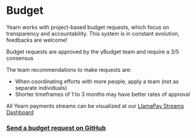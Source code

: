 # Budget

Yearn works with project-based budget requests, which focus on transparency and accountability. This system is in constant evolution, feedbacks are welcome!

Budget requests are approved by the yBudget team and require a 3/5 consensus

The team recommendations to make requests are:

- When coordinating efforts with more people, apply a team (not as separate individuals)
- Shorter timeframes of 1 to 3 months may have better rates of approval

All Yearn payments streams can be visualized at our [LlamaPay Streams Dashboard](https://llamapay.io/streams?chainId=1&address=ychad.eth)

### [Send a budget request on GitHub](https://github.com/yearn/budget/issues/new/choose)